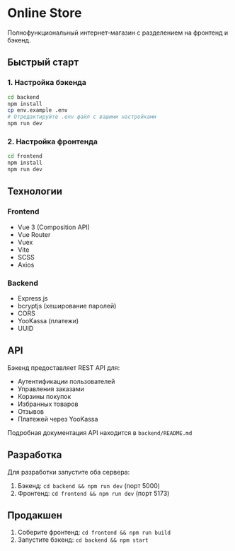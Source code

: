 # Online Store

Полнофункциональный интернет-магазин с разделением на фронтенд и бэкенд.

## Быстрый старт

### 1. Настройка бэкенда

```bash
cd backend
npm install
cp env.example .env
# Отредактируйте .env файл с вашими настройками
npm run dev
```

### 2. Настройка фронтенда

```bash
cd frontend
npm install
npm run dev
```

## Технологии

### Frontend
- Vue 3 (Composition API)
- Vue Router
- Vuex
- Vite
- SCSS
- Axios

### Backend
- Express.js
- bcryptjs (хеширование паролей)
- CORS
- YooKassa (платежи)
- UUID

## API

Бэкенд предоставляет REST API для:
- Аутентификации пользователей
- Управления заказами
- Корзины покупок
- Избранных товаров
- Отзывов
- Платежей через YooKassa

Подробная документация API находится в `backend/README.md`

## Разработка

Для разработки запустите оба сервера:

1. Бэкенд: `cd backend && npm run dev` (порт 5000)
2. Фронтенд: `cd frontend && npm run dev` (порт 5173)

## Продакшен

1. Соберите фронтенд: `cd frontend && npm run build`
2. Запустите бэкенд: `cd backend && npm start` 
